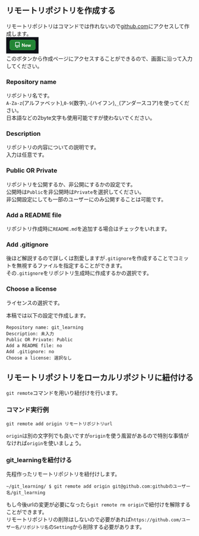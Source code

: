 ## リモートリポジトリを作成する
リモートリポジトリはコマンドでは作れないので[github.com](https://github.com)にアクセスして作成します。  
![作成ボタンの画像](https://raw.githubusercontent.com/ama-sosei/github_guide/img/create_remote_repo.png)  
このボタンから作成ページにアクセスすることができるので、画面に沿って入力してください。  

### Repository name
リポジトリ名です。  
`A-Za-z`(アルファベット),`0-9`(数字),`-`(ハイフン),`_`(アンダースコア)を使ってください。  
日本語などの2byte文字も使用可能ですが使わないでください。  

### Description
リポジトリの内容についての説明です。  
入力は任意です。  

### Public OR Private
リポジトリを公開するか、非公開にするかの設定です。  
公開時は`Public`を非公開時は`Private`を選択してください。  
非公開設定にしても一部のユーザーにのみ公開することは可能です。  

### Add a README file
リポジトリ作成時に`README.md`を追加する場合はチェックをいれます。  

### Add .gitignore
後ほど解説するので詳しくは割愛しますが`.gitignore`を作成することでコミットを無視するファイルを指定することができます。  
その`.gitignore`をリポジトリ生成時に作成するかの選択です。  

### Choose a license
ライセンスの選択です。  


本稿では以下の設定で作成します。  
```
Repository name: git_learning
Description: 未入力
Public OR Private: Public
Add a README file: no
Add .gitignore: no
Choose a license: 選択なし
```

## リモートリポジトリをローカルリポジトリに紐付ける
`git remote`コマンドを用いり紐付けを行います。  

### コマンド実行例
`git remote add origin リモートリポジトリurl`  

`origin`は別の文字列でも良いですが`origin`を使う風習があるので特別な事情がなければ`origin`を使いましょう。  

### git_learningを紐付ける
先程作ったリモートリポジトリを紐付けします。  

`~/git_learning/ $ git remote add origin git@github.com:githubのユーザー名/git_learning`  

もし今後urlの変更が必要になったら`git remote rm origin`で紐付けを解除することができます。  
リモートリポジトリの削除はしないので必要があれば`https://github.com/ユーザー名/リポジトリ名`の`Setting`から削除する必要があります。  

